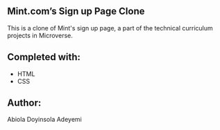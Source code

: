 ## Mint.com’s Sign up Page Clone
This is a clone of Mint's sign up page, a part of the technical curriculum projects in Microverse.

## Completed with:
- HTML
- CSS

## Author:
Abiola Doyinsola Adeyemi
